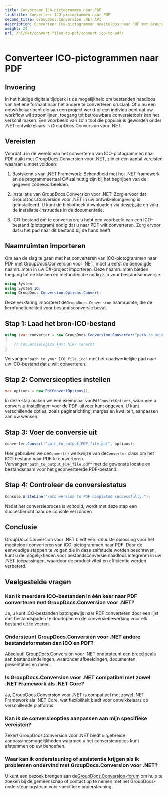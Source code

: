 ```yaml
---
title: Converteer ICO-pictogrammen naar PDF
linktitle: Converteer ICO-pictogrammen naar PDF
second_title: GroupDocs.Conversion .NET API
description: Converteer ICO-pictogrammen moeiteloos naar PDF met GroupDocs.Conversion voor .NET. Verhoog de productiviteit met eenvoudige stappen die in deze zelfstudie worden beschreven.
weight: 24
url: /nl/net/convert-files-to-pdf/convert-ico-to-pdf/
---
```


# Converteer ICO-pictogrammen naar PDF

## Invoering
In het huidige digitale tijdperk is de mogelijkheid om bestanden naadloos van het ene formaat naar het andere te converteren cruciaal. Of u nu een ontwikkelaar bent die aan een project werkt of een individu bent dat uw workflow wil stroomlijnen, toegang tot betrouwbare conversietools kan het verschil maken. Een voorbeeld van zo'n tool die populair is geworden onder .NET-ontwikkelaars is GroupDocs.Conversion voor .NET.
## Vereisten
Voordat u in de wereld van het converteren van ICO-pictogrammen naar PDF duikt met GroupDocs.Conversion voor .NET, zijn er een aantal vereisten waaraan u moet voldoen:
1. Basiskennis van .NET Framework: Bekendheid met het .NET framework en de programmeertaal C# zal nuttig zijn bij het begrijpen van de gegeven codevoorbeelden.
   
2.  Installatie van GroupDocs.Conversion voor .NET: Zorg ervoor dat GroupDocs.Conversion voor .NET in uw ontwikkelomgeving is geïnstalleerd. U kunt de bibliotheek downloaden via de[website](https://releases.groupdocs.com/conversion/net/) en volg de installatie-instructies in de documentatie.
3. ICO-bestand om te converteren: u hebt een voorbeeld van een ICO-bestand (pictogram) nodig dat u naar PDF wilt converteren. Zorg ervoor dat u het pad naar dit bestand bij de hand heeft.

## Naamruimten importeren
Om aan de slag te gaan met het converteren van ICO-pictogrammen naar PDF met GroupDocs.Conversion voor .NET, moet u eerst de benodigde naamruimten in uw C#-project importeren. Deze naamruimten bieden toegang tot de klassen en methoden die nodig zijn voor bestandsconversie.

```csharp
using System;
using System.IO;
using GroupDocs.Conversion.Options.Convert;
```
 Deze verklaring importeert de`GroupDocs.Conversion` naamruimte, die de kernfunctionaliteit voor bestandsconversie bevat.
## Stap 1: Laad het bron-ICO-bestand
```csharp
using (var converter = new GroupDocs.Conversion.Converter("path_to_your_ICO_file.ico"))
{
    // Conversielogica komt hier terecht
}
```
 Vervangen`"path_to_your_ICO_file.ico"` met het daadwerkelijke pad naar uw ICO-bestand dat u wilt converteren.
## Stap 2: Conversieopties instellen
```csharp
var options = new PdfConvertOptions();
```
 In deze stap maken we een exemplaar van`PdfConvertOptions`, waarmee u conversie-instellingen voor de PDF-uitvoer kunt opgeven. U kunt verschillende opties, zoals paginarichting, marges en kwaliteit, aanpassen aan uw wensen.
## Stap 3: Voer de conversie uit
```csharp
converter.Convert("path_to_output_PDF_file.pdf", options);
```
 Hier gebruiken we de`Convert()` werkwijze van de`Converter` class om het ICO-bestand naar PDF te converteren. Vervangen`"path_to_output_PDF_file.pdf"` met de gewenste locatie en bestandsnaam voor het geconverteerde PDF-bestand.
## Stap 4: Controleer de conversiestatus
```csharp
Console.WriteLine("\nConversion to PDF completed successfully.");
```
Nadat het conversieproces is voltooid, wordt met deze stap een succesbericht naar de console verzonden.

## Conclusie
GroupDocs.Conversion voor .NET biedt een robuuste oplossing voor het moeiteloos converteren van ICO-pictogrammen naar PDF. Door de eenvoudige stappen te volgen die in deze zelfstudie worden beschreven, kunt u de mogelijkheden voor bestandsconversie naadloos integreren in uw .NET-toepassingen, waardoor de productiviteit en efficiëntie worden verbeterd.
## Veelgestelde vragen
### Kan ik meerdere ICO-bestanden in één keer naar PDF converteren met GroupDocs.Conversion voor .NET?
Ja, u kunt ICO-bestanden batchgewijs naar PDF converteren door een lijst met bestandspaden te doorlopen en de conversiebewerking voor elk bestand uit te voeren.
### Ondersteunt GroupDocs.Conversion voor .NET andere bestandsformaten dan ICO en PDF?
Absoluut! GroupDocs.Conversion voor .NET ondersteunt een breed scala aan bestandsindelingen, waaronder afbeeldingen, documenten, presentaties en meer.
### Is GroupDocs.Conversion voor .NET compatibel met zowel .NET Framework als .NET Core?
Ja, GroupDocs.Conversion voor .NET is compatibel met zowel .NET Framework als .NET Core, wat flexibiliteit biedt voor ontwikkelaars op verschillende platforms.
### Kan ik de conversieopties aanpassen aan mijn specifieke vereisten?
Zeker! GroupDocs.Conversion voor .NET biedt uitgebreide aanpassingsmogelijkheden waarmee u het conversieproces kunt afstemmen op uw behoeften.
### Waar kan ik ondersteuning of assistentie krijgen als ik problemen ondervind met GroupDocs.Conversion voor .NET?
 U kunt een bezoek brengen aan de[GroupDocs.Conversion-forum](https://forum.groupdocs.com/c/conversion/11) om hulp te zoeken bij de gemeenschap of contact op te nemen met het GroupDocs-ondersteuningsteam voor specifieke ondersteuning.